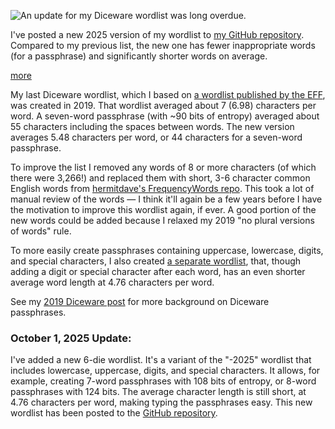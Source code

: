 
<!-- Copyright 2025 Phil Thompson. All Rights Reserved.  As noted in the License section of this repository's readme.md file, this file and its corresponding public HTML file, and all other articles, article files, and images, are distributed under traditional copyright.  The repository source code and other files are distributed under the MIT license. -->

[//]: # (gen-title: 2025 Diceware Wordlist Update)

[//]: # (gen-title-url: 2025-Diceware-Wordlist-Update)

[//]: # (gen-keywords: diceware, dice, password, passphrase, wordlist, eff, github)

[//]: # (gen-description: Links to my 2025 updates of my Diceware wordlists.)

[//]: # (gen-meta-end)

<a href="${THIS_ARTICLE}"><img style="float: left" class="width-resp-50-100" src="${SITE_ROOT_REL}/s/img/2025/20250407.jpg"/></a> An update for my Diceware wordlist was long overdue.

I've posted a new 2025 version of my wordlist to <a target="_blank" href="https://github.com/philthompson/eff_diceware">my GitHub repository</a>.  Compared to my previous list, the new one has fewer inappropriate words (for a passphrase) and significantly shorter words on average.

[more](more://)

My last Diceware wordlist, which I based on <a target="_blank" href="https://www.eff.org/deeplinks/2016/07/new-wordlists-random-passphrases">a wordlist published by the EFF</a>, was created in 2019.  That wordlist averaged about 7 (6.98) characters per word.  A seven-word passphrase (with ~90 bits of entropy) averaged about 55 characters including the spaces between words.  The new version averages 5.48 characters per word, or 44 characters for a seven-word passphrase.

To improve the list I removed any words of 8 or more characters (of which there were 3,266!) and replaced them with short, 3-6 character common English words from <a target="_blank" href="https://github.com/hermitdave/FrequencyWords/">hermitdave's FrequencyWords repo</a>.  This took a lot of manual review of the words &mdash; I think it'll again be a few years before I have the motivation to improve this wordlist again, if ever.  A good portion of the new words could be added because I relaxed my 2019 "no plural versions of words" rule.

To more easily create passphrases containing uppercase, lowercase, digits, and special characters, I also created <a target="_blank" href="https://github.com/philthompson/eff_diceware/blob/master/lower_upper_digit_special-2025.txt">a separate wordlist</a>, that, though adding a digit or special character after each word, has an even shorter average word length at 4.76 characters per word.

See my <a href="/2019/Diceware-Passphrases.html">2019 Diceware post</a> for more background on Diceware passphrases.

### October 1, 2025 Update:

I've added a new 6-die wordlist.  It's a variant of the "-2025" wordlist that includes lowercase, uppercase, digits, and special characters.  It allows, for example, creating 7-word passphrases with 108 bits of entropy, or 8-word passphrases with 124 bits.  The average character length is still short, at 4.76 characters per word, making typing the passphrases easy.  This new wordlist has been posted to the <a target="_blank" href="https://github.com/philthompson/eff_diceware">GitHub repository</a>.
